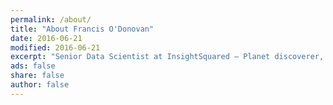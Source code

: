 ```yaml
---
permalink: /about/
title: "About Francis O'Donovan"
date: 2016-06-21
modified: 2016-06-21
excerpt: "Senior Data Scientist at InsightSquared – Planet discoverer, researcher, developer, geek."
ads: false
share: false
author: false
---
```


<!--
image:
  feature: about-michael-collage-2016.jpg
  teaser: about-teaser.jpg


Oh hey --- I'm Michael Rose, just another boring, tattooed, time traveling designer from Buffalo, New York. I'm into drawing [portraits of strangers]({{ site.url }}/paperfaces/) on an iPad, eating popcorn and [chicken wings](http://www.duffswings.com "Duff's Famous Wings"), watching dust collect on my [vinyl record collection](http://www.discogs.com/user/mmistakes/collection), and playing the occasional iOS game.

## Contact

Have more questions? If they're related to creating art on an iPad I've likely answered them in the [Frequently Asked Questions]({{ site.url }}/faqs/) section of the website. For all other inquires...

<div markdown="0"><a href="{{ site.url }}/contact/" class="btn"><svg class="icon"><use xlink:href="#icon-comments"></use></svg> Message Me</a></div>
-->
